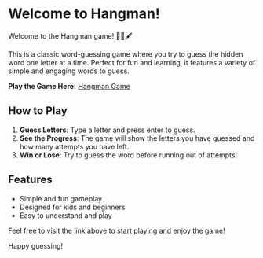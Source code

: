 # Welcome to Hangman!

Welcome to the Hangman game! 🕵️‍♂️🖋️

This is a classic word-guessing game where you try to guess the hidden word one letter at a time. Perfect for fun and learning, it features a variety of simple and engaging words to guess.

**Play the Game Here:** [Hangman Game](https://hangman-hr6z.onrender.com/)

## How to Play

1. **Guess Letters**: Type a letter and press enter to guess.
2. **See the Progress**: The game will show the letters you have guessed and how many attempts you have left.
3. **Win or Lose**: Try to guess the word before running out of attempts!

## Features

- Simple and fun gameplay
- Designed for kids and beginners
- Easy to understand and play

Feel free to visit the link above to start playing and enjoy the game!

Happy guessing!
